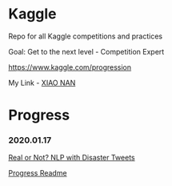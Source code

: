 # Kaggle

Repo for all Kaggle competitions and practices

Goal: Get to the next level - Competition Expert

https://www.kaggle.com/progression

My Link - [XIAO NAN](https://www.kaggle.com/nanxiao)

# Progress

### 2020.01.17
[Real or Not? NLP with Disaster Tweets](https://www.kaggle.com/c/nlp-getting-started)

[Progress Readme](NLP_with_Disaster_Tweets/README.md)
